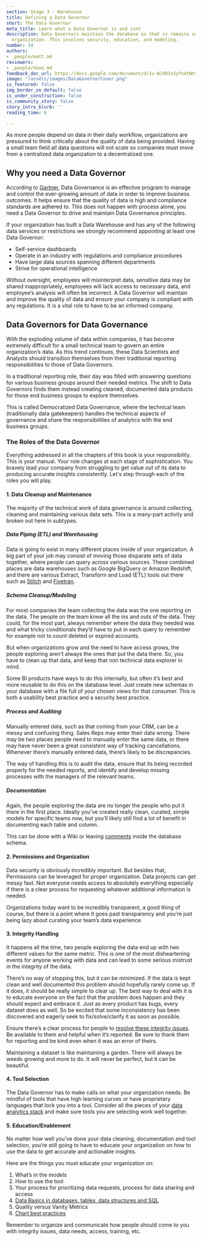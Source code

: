 ```yaml
---
section: Stage 3 - Warehouse
title: Defining a Data Governor
short: The Data Governor
meta_title: Learn what a Data Governor is and isnt
description: Data Governors maintain the database so that is remains valuable to an
  organization. This involves security, education, and modeling.
number: 34
authors:
- _people/matt.md
reviewers:
- _people/dave.md
feedback_doc_url: https://docs.google.com/document/d/1v-NJdR3zSyfn4tNtvoTLM_52SJbS2lVLudaSVxlRXdw/edit?usp=sharing
image: "/assets/images/DataGovernerCover.png"
is_featured: false
img_border_on_default: false
is_under_construction: false
is_community_story: false
story_intro_blurb: ''
reading_time: 6

---
```

As more people depend on data in their daily workflow, organizations are pressured to think critically about the quality of data being provided. Having a small team field all data questions will not scale so companies must move from a centralized data organization to a decentralized one.

## Why you need a Data Governor

According to [Gartner](https://www.gartner.com/webinar/1884416), Data Governance is an effective program to manage and control the ever-growing amount of data in order to improve business outcomes. It helps ensure that the quality of data is high and compliance standards are adhered to. This does not happen with process alone, you need a Data Governor to drive and maintain Data Governance principles.

If your organization has built a Data Warehouse and has any of the following data services or restrictions we strongly recommend appointing at least one Data Governor:

* Self-service dashboards
* Operate in an industry with regulations and compliance procedures
* Have large data sources spanning different departments
* Strive for operational intelligence

Without oversight, employees will misinterpret data, sensitive data may be shared inappropriately, employees will lack access to necessary data, and employee’s analysis will often be incorrect. A Data Governor will maintain and improve the quality of data and ensure your company is compliant with any regulations. It is a vital role to have to be an informed company.

## Data Governors for Data Governance

With the exploding volume of data within companies, it has become extremely difficult for a small technical team to govern an entire organization’s data. As this trend continues, these Data Scientists and Analysts should transition themselves from their traditional reporting responsibilities to those of Data Governors.

In a traditional reporting role, their day was filled with answering questions for various business groups around their needed metrics. The shift to Data Governors finds them instead creating cleaned, documented data products for those end business groups to explore themselves.

This is called Democratized Data Governance, where the technical team (traditionally data gatekeepers) handles the technical aspects of governance and share the responsibilities of analytics with the end business groups.

### The Roles of the Data Governor

Everything addressed in all the chapters of this book is your responsibility. This is your manual. Your role changes at each stage of sophistication. You bravely lead your company from struggling to get value out of its data to producing accurate insights consistently. Let's step through each of the roles you will play.

#### 1. Data Cleanup and Maintenance

The majority of the technical work of data governance is around collecting, cleaning and maintaining various data sets. This is a many-part activity and broken out here in subtypes.

##### Data Piping (ETL) and Warehousing

Data is going to exist in many different places inside of your organization. A big part of your job may consist of moving those disparate sets of data together, where people can query across various sources. These combined places are data warehouses such as Google BigQuery or Amazon Redshift, and there are various Extract, Transform and Load (ETL) tools out there such as [Stitch](https://www.stitchdata.com/) and [Fivetran](https://fivetran.com/).

##### Schema Cleanup/Modeling

For most companies the team collecting the data was the one reporting on the data. The people on the team knew all the ins and outs of the data. They could, for the most part, always remember where the data they needed was and what tricky conditionals they’d have to put in each query to remember for example not to count deleted or expired accounts.

But when organizations grow and the need to have access grows, the people exploring aren’t always the ones that put the data there. So, you have to clean up that data, and keep that non technical data explorer in mind.

Some BI products have ways to do this internally, but often it’s best and more reusable to do this on the database level. Just create new schemas in your database with a file full of your chosen views for that consumer. This is both a usability best practice and a security best practice.

##### Process and Auditing

Manually entered data, such as that coming from your CRM, can be a messy and confusing thing. Sales Reps may enter their data wrong. There may be two places people need to manually enter the same data, or there may have never been a great consistent way of tracking cancellations. Whenever there’s manually entered data, there’s likely to be discrepancies.

The way of handling this is to audit the data, ensure that its being recorded properly for the needed reports, and identify and develop missing processes with the managers of the relevant teams.

##### Documentation

Again, the people exploring the data are no longer the people who put it there in the first place. Ideally you’ve created really clean, curated, simple models for specific teams now, but you’ll likely still find a lot of benefit in documenting each table and column.

This can be done with a Wiki or leaving [comments](https://www.postgresql.org/docs/9.1/static/sql-comment.html) inside the database schema.

#### 2. Permissions and Organization

Data security is obviously incredibly important. But besides that, Permissions can be leveraged for proper organization. Data projects can get messy fast. Not everyone needs access to absolutely everything especially if there is a clear process for requesting whatever additional information is needed.

Organizations today want to be incredibly transparent, a good thing of course, but there is a point where it goes past transparency and you’re just being lazy about curating your team’s data experience.

#### 3. Integrity Handling

It happens all the time, two people exploring the data end up with two different values for the same metric. This is one of the most disheartening events for anyone working with data and can lead to some serious mistrust in the integrity of the data.

There’s no way of stopping this, but it can be minimized. If the data is kept clean and well documented this problem should hopefully rarely come up. If it does, it should be really simple to clear up. The best way to deal with it is to educate everyone on the fact that the problem does happen and they should expect and embrace it. Just as every product has bugs, every dataset does as well. So be excited that some inconsistency has been discovered and eagerly seek to fix/solve/clarify it as soon as possible.

Ensure there’s a clear process for people to [resolve these integrity issues](https://blog.chartio.com/posts/the-boy-scout-rule-for-data?__hstc=113363352.6920fcda53fdf2ee28039771c1e0c8c6.1550863621442.1569617804976.1569624716821.265&__hssc=113363352.9.1569624716821&__hsfp=863061177). Be available to them and helpful when it’s reported. Be sure to thank them for reporting and be kind even when it was an error of theirs.

Maintaining a dataset is like maintaining a garden. There will always be weeds growing and more to do. It will never be perfect, but it can be beautiful.

#### 4. Tool Selection

The Data Governor has to make calls on what your organization needs. Be mindful of tools that have high learning curves or have proprietary languages that lock you into a tool. Consider all the pieces of your [data analytics stack](https://dataschool.com/data-governance/evaluating-data-stack-technologies/) and make sure tools you are selecting work well together.

#### 5. Education/Enablement

No matter how well you’ve done your data cleaning, documentation and tool selection, you’re still going to have to educate your organization on how to use the data to get accurate and actionable insights.

Here are the things you must educate your organization on:

1. What’s in the models
2. How to use the tool
3. Your process for prioritizing data requests, process for data sharing and access
4. [Data Basics in databases, tables, data structures and SQL](https://dataschool.com/how-to-teach-people-sql/)
5. Quality versus Vanity Metrics
6. [Chart best practices](https://dataschool.com/how-to-design-a-dashboard/what-makes-a-great-dashboard-aces/)

Remember to organize and communicate how people should come to you with integrity issues, data needs, access, training, etc.
